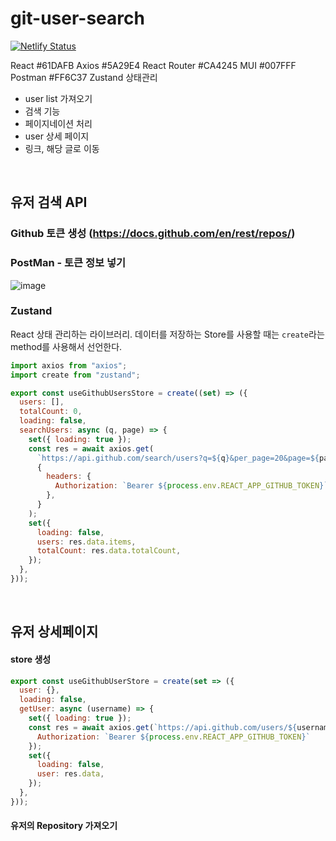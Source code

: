 ﻿# git-user-search
 [![Netlify Status](https://api.netlify.com/api/v1/badges/8d83a72c-85fb-4894-aaf7-fa5022b0ab3a/deploy-status)](https://app.netlify.com/sites/hacookie-gituser-search/deploys)

React #61DAFB
Axios #5A29E4
React Router #CA4245
MUI #007FFF
Postman #FF6C37
Zustand 상태관리

- user list 가져오기
- 검색 기능
- 페이지네이션 처리
- user 상세 페이지
- 링크, 해당 글로 이동

<br />

## 유저 검색 API
### Github 토큰 생성 (https://docs.github.com/en/rest/repos/)
### PostMan - 토큰 정보 넣기
![image](https://user-images.githubusercontent.com/58839497/218303887-b4461980-8a1d-46d5-8602-1069e841efca.png)
### Zustand
React 상태 관리하는 라이브러리. 데이터를 저장하는 Store를 사용할 때는 `create`라는 method를 사용해서 선언한다.
```jsx
import axios from "axios";
import create from "zustand";

export const useGithubUsersStore = create((set) => ({
  users: [],
  totalCount: 0,
  loading: false,
  searchUsers: async (q, page) => {
    set({ loading: true });
    const res = await axios.get(
      `https://api.github.com/search/users?q=${q}&per_page=20&page=${page}`,
      {
        headers: {
          Authorization: `Bearer ${process.env.REACT_APP_GITHUB_TOKEN}`,
        },
      }
    );
    set({
      loading: false,
      users: res.data.items,
      totalCount: res.data.totalCount,
    });
  },
}));
```

<br />

## 유저 상세페이지
#### store 생성
```jsx
export const useGithubUserStore = create(set => ({
  user: {},
  loading: false,
  getUser: async (username) => {
    set({ loading: true });
    const res = await axios.get(`https://api.github.com/users/${username}`, {
      Authorization: `Bearer ${process.env.REACT_APP_GITHUB_TOKEN}`
    });
    set({
      loading: false,
      user: res.data,
    });
  },
}));
```
#### 유저의 Repository 가져오기
